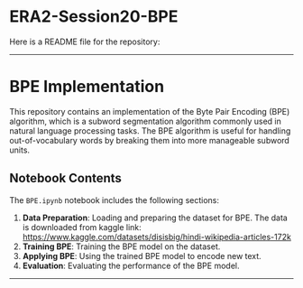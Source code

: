 # ERA2-Session20-BPE
Here is a README file for the repository:

---

# BPE Implementation

This repository contains an implementation of the Byte Pair Encoding (BPE) algorithm, which is a subword segmentation algorithm commonly used in natural language processing tasks. The BPE algorithm is useful for handling out-of-vocabulary words by breaking them into more manageable subword units.


## Notebook Contents
The `BPE.ipynb` notebook includes the following sections:
1. **Data Preparation**: Loading and preparing the dataset for BPE. The data is downloaded from kaggle link: https://www.kaggle.com/datasets/disisbig/hindi-wikipedia-articles-172k
2. **Training BPE**: Training the BPE model on the dataset.
3. **Applying BPE**: Using the trained BPE model to encode new text.
4. **Evaluation**: Evaluating the performance of the BPE model.

---

